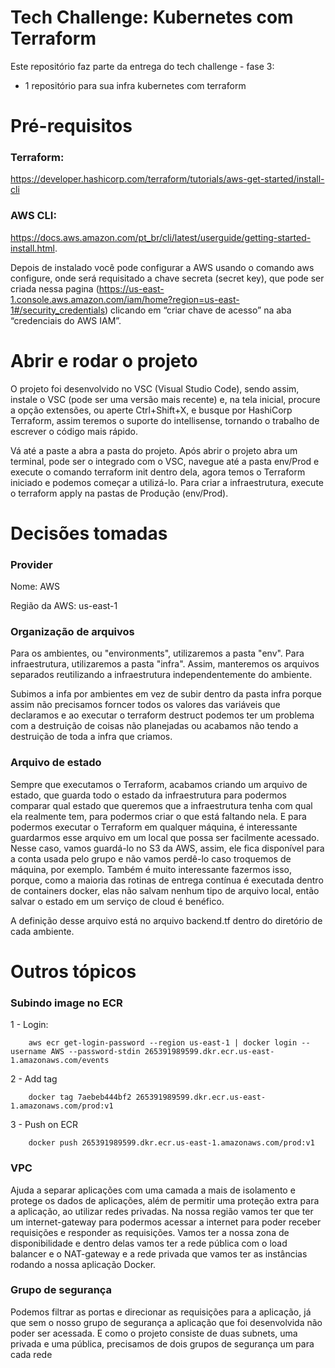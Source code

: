 # Tech Challenge: Kubernetes com Terraform 

Este repositório faz parte da entrega do tech challenge - fase 3:
- 1 repositório para sua infra kubernetes com terraform

# Pré-requisitos

### Terraform: 
https://developer.hashicorp.com/terraform/tutorials/aws-get-started/install-cli
### AWS CLI: 
https://docs.aws.amazon.com/pt_br/cli/latest/userguide/getting-started-install.html. 

Depois de instalado você pode configurar a AWS usando o comando aws configure, onde será requisitado a chave secreta (secret key), que pode ser criada nessa pagina (https://us-east-1.console.aws.amazon.com/iam/home?region=us-east-1#/security_credentials) clicando em “criar chave de acesso” na aba “credenciais do AWS IAM”.

#  Abrir e rodar o projeto
O projeto foi desenvolvido no VSC (Visual Studio Code), sendo assim, instale o VSC (pode ser uma versão mais recente) e, na tela inicial, procure a opção extensões, ou aperte Ctrl+Shift+X, e busque por HashiCorp Terraform, assim teremos o suporte do intellisense, tornando o trabalho de escrever o código mais rápido.

Vá até a paste a abra a pasta do projeto. Após abrir o projeto abra um terminal, pode ser o integrado com o VSC, navegue até a pasta env/Prod e execute o comando terraform init dentro dela, agora temos o Terraform iniciado e podemos começar a utilizá-lo. Para criar a infraestrutura, execute o terraform apply na pastas de Produção (env/Prod).

# Decisões tomadas

### Provider
Nome: AWS

Região da AWS: us-east-1

### Organização de arquivos

Para os ambientes, ou "environments", utilizaremos a pasta "env". Para infraestrutura, utilizaremos a pasta "infra". Assim, manteremos os arquivos separados reutilizando a infraestrutura independentemente do ambiente.

Subimos a infa por ambientes em vez de subir dentro da pasta infra porque assim não precisamos forncer todos os valores das variáveis que declaramos e ao executar o terraform destruct podemos ter um problema com a destruição de coisas não planejadas ou acabamos não tendo a destruição de toda a infra que criamos.

### Arquivo de estado
Sempre que executamos o Terraform, acabamos criando um arquivo de estado, que guarda todo o estado da  infraestrutura para podermos comparar qual estado que queremos que a infraestrutura tenha com qual ela realmente tem, para podermos criar o que está faltando nela. E para podermos executar o Terraform em qualquer máquina, é interessante guardarmos esse arquivo em um local que possa ser facilmente acessado. Nesse caso, vamos guardá-lo no S3 da AWS, assim, ele fica disponível para a conta usada pelo grupo e não vamos perdê-lo caso troquemos de máquina, por exemplo. Também é muito interessante fazermos isso, porque, como a maioria das rotinas de entrega contínua é executada dentro de containers docker, elas não salvam nenhum tipo de arquivo local, então salvar o estado em um serviço de cloud é benéfico.

A definição desse arquivo está no arquivo backend.tf dentro do diretório de cada ambiente.

# Outros tópicos

### Subindo image no ECR

1 - Login: 

```
    aws ecr get-login-password --region us-east-1 | docker login --username AWS --password-stdin 265391989599.dkr.ecr.us-east-1.amazonaws.com/events 
```

2 - Add tag

```
    docker tag 7aebeb444bf2 265391989599.dkr.ecr.us-east-1.amazonaws.com/prod:v1
```

3 - Push on ECR

```
    docker push 265391989599.dkr.ecr.us-east-1.amazonaws.com/prod:v1
```

### VPC
Ajuda a separar aplicações com uma camada a mais de isolamento e protege os dados de aplicações, além de permitir uma proteção extra para a aplicação, ao utilizar redes privadas. Na nossa região vamos ter que ter um internet-gateway para podermos acessar a internet para poder receber requisições e responder as requisições. Vamos ter a nossa zona de disponibilidade e dentro delas vamos ter a rede pública com o load balancer e o NAT-gateway e a rede privada que vamos ter as instâncias rodando a nossa aplicação Docker.

### Grupo de segurança
Podemos filtrar as portas e direcionar as requisições para a aplicação, já que sem o nosso grupo de segurança a aplicação que foi desenvolvida não poder ser acessada.
E como o projeto consiste de duas subnets, uma privada e uma pública, precisamos de dois grupos de segurança um para cada rede
